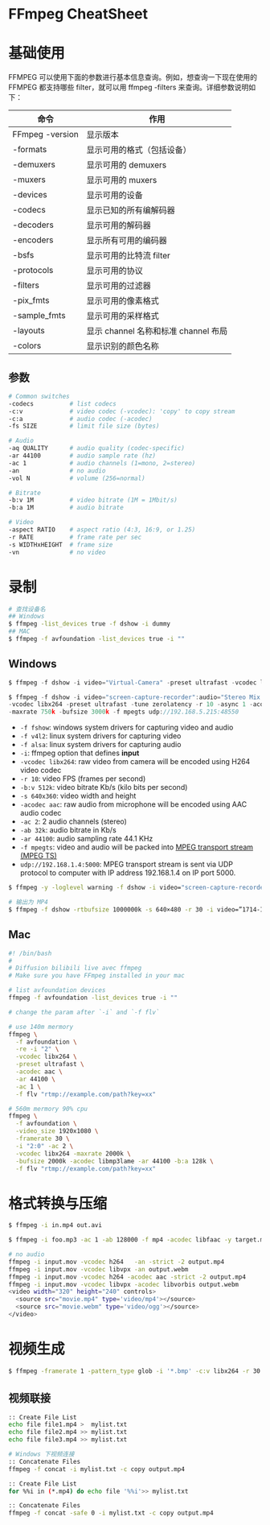 # FFmpeg CheatSheet

# 基础使用

FFMPEG 可以使用下面的参数进行基本信息查询。例如，想查询一下现在使用的 FFMPEG 都支持哪些 filter，就可以用 ffmpeg -filters 来查询。详细参数说明如下：

| 命令            | 作用                                 |
| --------------- | ------------------------------------ |
| FFmpeg -version | 显示版本                             |
| -formats        | 显示可用的格式（包括设备）           |
| -demuxers       | 显示可用的 demuxers                  |
| -muxers         | 显示可用的 muxers                    |
| -devices        | 显示可用的设备                       |
| -codecs         | 显示已知的所有编解码器               |
| -decoders       | 显示可用的解码器                     |
| -encoders       | 显示所有可用的编码器                 |
| -bsfs           | 显示可用的比特流 filter              |
| -protocols      | 显示可用的协议                       |
| -filters        | 显示可用的过滤器                     |
| -pix_fmts       | 显示可用的像素格式                   |
| -sample_fmts    | 显示可用的采样格式                   |
| -layouts        | 显示 channel 名称和标准 channel 布局 |
| -colors         | 显示识别的颜色名称                   |

## 参数

```sh
# Common switches
-codecs          # list codecs
-c:v             # video codec (-vcodec): 'copy' to copy stream
-c:a             # audio codec (-acodec)
-fs SIZE         # limit file size (bytes)

# Audio
-aq QUALITY      # audio quality (codec-specific)
-ar 44100        # audio sample rate (hz)
-ac 1            # audio channels (1=mono, 2=stereo)
-an              # no audio
-vol N           # volume (256=normal)

# Bitrate
-b:v 1M          # video bitrate (1M = 1Mbit/s)
-b:a 1M          # audio bitrate

# Video
-aspect RATIO    # aspect ratio (4:3, 16:9, or 1.25)
-r RATE          # frame rate per sec
-s WIDTHxHEIGHT  # frame size
-vn              # no video
```

# 录制

```sh
# 查找设备名
## Windows
$ ffmpeg -list_devices true -f dshow -i dummy
## MAC
$ ffmpeg -f avfoundation -list_devices true -i ""
```

## Windows

```go
$ ffmpeg -f dshow -i video="Virtual-Camera" -preset ultrafast -vcodec libx264 -tune zerolatency -b 900k -f mpegts udp://10.1.0.102:1234

$ ffmpeg -f dshow -i video="screen-capture-recorder":audio="Stereo Mix (IDT High Definition" \
-vcodec libx264 -preset ultrafast -tune zerolatency -r 10 -async 1 -acodec libmp3lame -ab 24k -ar 22050 -bsf:v h264_mp4toannexb \
-maxrate 750k -bufsize 3000k -f mpegts udp://192.168.5.215:48550
```

- `-f fshow`: windows system drivers for capturing video and audio
- `-f v4l2`: linux system drivers for capturing video
- `-f alsa`: linux system drivers for capturing audio
- `-i`: ffmpeg option that defines **input**
- `-vcodec libx264`: raw video from camera will be encoded using H264 video codec
- `-r 10`: video FPS (frames per second)
- `-b:v 512k`: video bitrate Kb/s (kilo bits per second)
- `-s 640x360`: video width and height
- `-acodec aac`: raw audio from microphone will be encoded using AAC audio codec
- `-ac 2`: 2 audio channels (stereo)
- `-ab 32k`: audio bitrate in Kb/s
- `-ar 44100`: audio sampling rate 44.1 KHz
- `-f mpegts`: video and audio will be packed into [MPEG transport stream (MPEG TS)](https://en.wikipedia.org/wiki/MPEG_transport_stream)
- `udp://192.168.1.4:5000`: MPEG transport stream is sent via UDP protocol to computer with IP address 192.168.1.4 on IP port 5000.

```sh
$ ffmpeg -y -loglevel warning -f dshow -i video="screen-capture-recorder" -vf crop=690:388:136:0 -r 30 -s 962x388 -threads 2 -vcodec libx264 -vpre baseline -vpre my_ffpreset -f flv rtmp:///live/myStream.sdp

# 输出为 MP4
$ ffmpeg -f dshow -rtbufsize 1000000k -s 640×480 -r 30 -i video=”1714-INOGENI 4K2USB3″ -an -c:v libx264 -q 0 -f h264 – | ffmpeg -f h264 -i – -an -c:v copy -f mp4 file.mp4 -an -c:v copy -f h264 pipe:play | ffplay -i pipe:play
```

## Mac

```sh
#! /bin/bash
#
# Diffusion bilibili live avec ffmpeg
# Make sure you have FFmpeg installed in your mac

# list avfoundation devices
ffmpeg -f avfoundation -list_devices true -i ""

# change the param after `-i` and `-f flv`

# use 140m mermory
ffmpeg \
  -f avfoundation \
  -re -i "2" \
  -vcodec libx264 \
  -preset ultrafast \
  -acodec aac \
  -ar 44100 \
  -ac 1 \
  -f flv "rtmp://example.com/path?key=xx"

# 560m mermory 90% cpu
ffmpeg \
  -f avfoundation \
  -video_size 1920x1080 \
  -framerate 30 \
  -i "2:0" -ac 2 \
  -vcodec libx264 -maxrate 2000k \
  -bufsize 2000k -acodec libmp3lame -ar 44100 -b:a 128k \
  -f flv "rtmp://example.com/path?key=xx"
```

# 格式转换与压缩

```sh
$ ffmpeg -i in.mp4 out.avi
```

```sh
$ ffmpeg -i foo.mp3 -ac 1 -ab 128000 -f mp4 -acodec libfaac -y target.m4r

# no audio
ffmpeg -i input.mov -vcodec h264   -an -strict -2 output.mp4
ffmpeg -i input.mov -vcodec libvpx -an output.webm
ffmpeg -i input.mov -vcodec h264 -acodec aac -strict -2 output.mp4
ffmpeg -i input.mov -vcodec libvpx -acodec libvorbis output.webm
<video width="320" height="240" controls>
  <source src="movie.mp4" type='video/mp4'></source>
  <source src="movie.webm" type='video/ogg'></source>
</video>
```

# 视频生成

```sh
$ ffmpeg -framerate 1 -pattern_type glob -i '*.bmp' -c:v libx264 -r 30 -pix_fmt yuv420p out.mp4
```

## 视频联接

```sh
:: Create File List
echo file file1.mp4 >  mylist.txt
echo file file2.mp4 >> mylist.txt
echo file file3.mp4 >> mylist.txt

# Windows 下视频连接
:: Concatenate Files
ffmpeg -f concat -i mylist.txt -c copy output.mp4

:: Create File List
for %%i in (*.mp4) do echo file '%%i'>> mylist.txt

:: Concatenate Files
ffmpeg -f concat -safe 0 -i mylist.txt -c copy output.mp4
```
